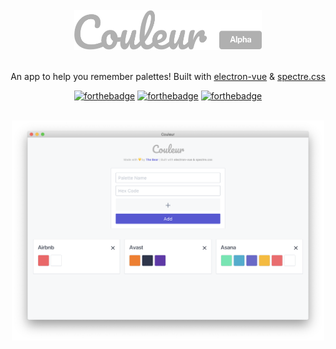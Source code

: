 <div align="center">
<br>
<img width="300" src="/docs/logo.png" alt="Couleur">
<br>
<br>
</div>

<p align="center" color="#6a737d">
An app to help you remember palettes! Built with <a href="https://github.com/SimulatedGREG/electron-vue">electron-vue</a> & <a href="https://picturepan2.github.io/spectre/">spectre.css</a>
</p>

<div align="center">
  
[![forthebadge](https://forthebadge.com/images/badges/built-with-love.svg)](https://forthebadge.com) [![forthebadge](https://forthebadge.com/images/badges/made-with-javascript.svg)](https://forthebadge.com) [![forthebadge](https://forthebadge.com/images/badges/made-with-vue.svg)](https://forthebadge.com)
</div>

<div align="center">
<br>
<img width="500" src="/docs/screenshot.png" alt="Couleur">
</div>